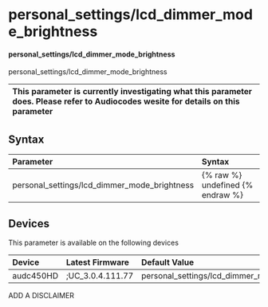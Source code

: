 ﻿---
description: personal_settings/lcd_dimmer_mode_brightness
search: false
---

# personal_settings/lcd_dimmer_mode_brightness

#### personal_settings/lcd_dimmer_mode_brightness

personal_settings/lcd_dimmer_mode_brightness


| This parameter is currently investigating what this parameter does. Please refer to Audiocodes wesite for details on this parameter | 
| :--- |

## Syntax
| Parameter | Syntax |
| :--- | :--- |
|personal_settings/lcd_dimmer_mode_brightness | {% raw %} undefined {% endraw %}|

## Devices
This parameter is available on the following devices

| Device | Latest Firmware | Default Value |
|:---|:---|:---|
| audc450HD | ;UC_3.0.4.111.77 | personal_settings/lcd_dimmer_mode_brightness=MEDIUM 

ADD A DISCLAIMER
